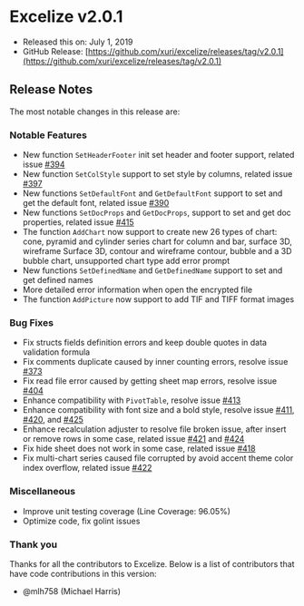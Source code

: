 # Excelize v2.0.1

* Released this on: July 1, 2019
* GitHub Release: [https://github.com/xuri/excelize/releases/tag/v2.0.1](https://github.com/xuri/excelize/releases/tag/v2.0.1)

## Release Notes

The most notable changes in this release are:

### Notable Features

* New function `SetHeaderFooter` init set header and footer support, related issue [#394](https://github.com/xuri/excelize/issues/394)
* New function `SetColStyle` support to set style by columns, related issue [#397](https://github.com/xuri/excelize/issues/397)
* New functions `SetDefaultFont` and `GetDefaultFont` support to set and get the default font, related issue [#390](https://github.com/xuri/excelize/issues/390)
* New functions `SetDocProps` and `GetDocProps`, support to set and get doc properties, related issue [#415](https://github.com/xuri/excelize/issues/415)
* The function `AddChart` now support to create new 26 types of chart: cone, pyramid and cylinder series chart for column and bar, surface 3D, wireframe Surface 3D, contour and wireframe contour, bubble and a 3D bubble chart, unsupported chart type add error prompt
* New functions `SetDefinedName` and `GetDefinedName` support to set and get defined names
* More detailed error information when open the encrypted file
* The function `AddPicture` now support to add TIF and TIFF format images

### Bug Fixes

* Fix structs fields definition errors and keep double quotes in data validation formula
* Fix comments duplicate caused by inner counting errors, resolve issue [#373](https://github.com/xuri/excelize/issues/373)
* Fix read file error caused by getting sheet map errors, resolve issue [#404](https://github.com/xuri/excelize/issues/404)
* Enhance compatibility with `PivotTable`, resolve issue [#413](https://github.com/xuri/excelize/issues/413)
* Enhance compatibility with font size and a bold style, resolve issue [#411](https://github.com/xuri/excelize/issues/411), [#420](https://github.com/xuri/excelize/issues/420), and [#425](https://github.com/xuri/excelize/issues/425)
* Enhance recalculation adjuster to resolve file broken issue, after insert or remove rows in some case, related issue [#421](https://github.com/xuri/excelize/issues/421) and [#424](https://github.com/xuri/excelize/issues/424)
* Fix hide sheet does not work in some case, related issue [#418](https://github.com/xuri/excelize/issues/418)
* Fix multi-chart series caused file corrupted by avoid accent theme color index overflow, related issue [#422](https://github.com/xuri/excelize/issues/422)

### Miscellaneous

* Improve unit testing coverage (Line Coverage: 96.05%)
* Optimize code, fix golint issues

### Thank you

Thanks for all the contributors to Excelize. Below is a list of contributors that have code contributions in this version:

* @mlh758 (Michael Harris)
